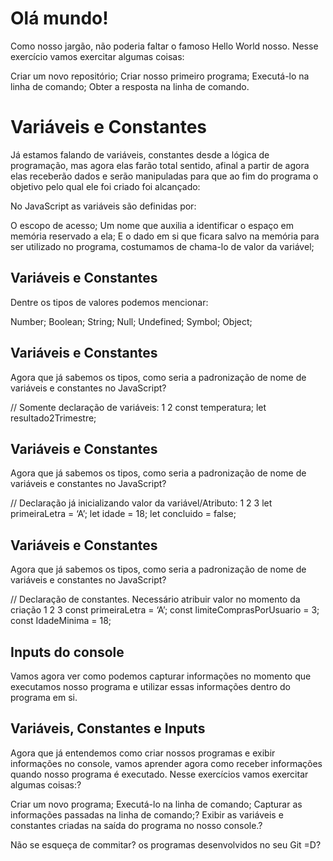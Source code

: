 # Olá mundo!

Como nosso jargão, não poderia faltar o famoso Hello World nosso. Nesse exercício vamos exercitar algumas coisas:

Criar um novo repositório;
Criar nosso primeiro programa;
Executá-lo na linha de comando;
Obter a resposta na linha de comando.

# Variáveis e Constantes


Já estamos falando de variáveis, constantes desde a lógica de programação, mas agora elas farão total sentido, afinal a partir de agora elas receberão dados e serão manipuladas para que ao fim do programa o objetivo pelo qual ele foi criado foi alcançado:

No JavaScript as variáveis são definidas por:

O escopo de acesso;
Um nome que auxilia a identificar o espaço em memória reservado a ela;
E o dado em si que ficara salvo na memória para ser utilizado no programa, costumamos de chama-lo de valor da variável;

## Variáveis e Constantes


Dentre os tipos de valores podemos mencionar:

Number;
Boolean;
String;
Null;
Undefined;
Symbol;
Object;

## Variáveis e Constantes


Agora que já sabemos os tipos, como seria a padronização de nome de variáveis e constantes no JavaScript?

// Somente declaração de variáveis:
1
2
const temperatura;
let resultado2Trimestre;

## Variáveis e Constantes


Agora que já sabemos os tipos, como seria a padronização de nome de variáveis e constantes no JavaScript?

// Declaração já inicializando valor da variável/Atributo:
1
2
3
let primeiraLetra = ‘A’;
let idade = 18;
let concluido = false;

## Variáveis e Constantes


Agora que já sabemos os tipos, como seria a padronização de nome de variáveis e constantes no JavaScript?

// Declaração de constantes. Necessário atribuir valor no momento da criação
1
2
3
const primeiraLetra = ‘A’;
const limiteComprasPorUsuario = 3;
const IdadeMinima = 18;

## Inputs do console


Vamos agora ver como podemos capturar informações no momento que executamos nosso programa e utilizar essas informações dentro do programa em si.



## Variáveis, Constantes e Inputs


Agora que já entendemos como criar nossos programas e exibir informações no console, vamos aprender agora como receber informações quando nosso programa é executado. Nesse exercícios vamos exercitar algumas coisas:?

Criar um novo programa;
Executá-lo na linha de comando;
Capturar as informações passadas na linha de comando;?
Exibir as variáveis e constantes criadas na saída do programa no nosso console.?

Não se esqueça de commitar? os programas desenvolvidos no seu Git =D?